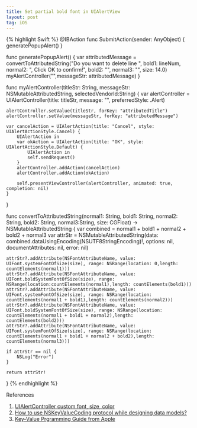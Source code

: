 ```yaml
---
title: Set partial bold font in UIAlertView
layout: post
tag: iOS
---
```


{% highlight Swift %}
@IBAction func SubmitAction(sender: AnyObject) { 
    generatePopupAlert() 
}

func generatePopupAlert() { 
    var attributedMessage = convertToAttributedString("Do you want to delete line ", bold1: lineNum, normal2: ", Click OK to confirm!", bold2: "", normal3: "", size: 14.0) 
    myAlertController("",messageStr: attributedMessage) 
}

func myAlertController(titleStr: String, messageStr: NSMutableAttributedString, selectedVendorId:String) { 
    var alertController = UIAlertController(title: titleStr, message: "", preferredStyle: .Alert)

    alertController.setValue(titleStr, forKey: "attributedTitle")
    alertController.setValue(messageStr, forKey: "attributedMessage")

    var cancelAction = UIAlertAction(title: "Cancel", style: UIAlertActionStyle.Cancel) {
        UIAlertAction in
        var okAction = UIAlertAction(title: "OK", style: UIAlertActionStyle.Default) {
            UIAlertAction in
            self.sendRequest()
        }
        alertController.addAction(cancelAction)
        alertController.addAction(okAction)

        self.presentViewController(alertController, animated: true, completion: nil) 
    }
}

func convertToAttributedString(normal1: String, bold1: String, normal2: String, bold2: String, normal3:String, size: CGFloat) -> NSMutableAttributedString { 
    var combined = normal1 + bold1 + normal2 + bold2 + normal3 
    var attrStr = NSMutableAttributedString(data: combined.dataUsingEncoding(NSUTF8StringEncoding)!, options: nil, documentAttributes: nil, error: nil) 
    
    attrStr?.addAttribute(NSFontAttributeName, value: UIFont.systemFontOfSize(size), range: NSRange(location: 0,length: countElements(normal1)))
    attrStr?.addAttribute(NSFontAttributeName, value: UIFont.boldSystemFontOfSize(size), range: NSRange(location:countElements(normal1),length: countElements(bold1)))
    attrStr?.addAttribute(NSFontAttributeName, value: UIFont.systemFontOfSize(size), range: NSRange(location: countElements(normal1 + bold1),length: countElements(normal2)))
    attrStr?.addAttribute(NSFontAttributeName, value: UIFont.boldSystemFontOfSize(size), range: NSRange(location: countElements(normal1 + bold1 + normal2),length: countElements(bold2)))
    attrStr?.addAttribute(NSFontAttributeName, value: UIFont.systemFontOfSize(size), range: NSRange(location: countElements(normal1 + bold1 + normal2 + bold2),length: countElements(normal3)))

    if attrStr == nil {
        NSLog("Error")
    }
    
    return attrStr! 
}
{% endhighlight %}

References    
1. [UIAlertController custom font, size, color](http://stackoverflow.com/questions/26460706/uialertcontroller-custom-font-size-color)     
2. [How to use NSKeyValueCoding protocol while designing data models?](http://stackoverflow.com/questions/14940514/how-to-use-nskeyvaluecoding-protocol-while-designing-data-models)     
3. [Key-Value Prgramming Guide from Apple](https://developer.apple.com/library/ios/documentation/Cocoa/Conceptual/KeyValueCoding/Articles/KeyValueCoding.html)